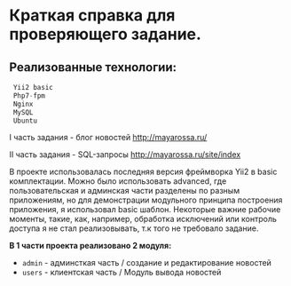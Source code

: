 Краткая справка для проверяющего задание.
============================

Реализованные технологии:
-------------------

```php
 Yii2 basic
 Php7-fpm
 Nginx
 MySQL
 Ubuntu
```

I часть задания - блог новостей
http://mayarossa.ru/

II часть задания - SQL-запросы
http://mayarossa.ru/site/index


В проекте использовалась последняя версия фреймворка Yii2 в basic комплектации. Можно было использовать advanced,
где пользовательская и админская части разделены по разным приложениям, но для демонстрации модульного принципа
построения приложения, я использовал basic шаблон. Некоторые важние рабочие моменты, такие, как, например, обработка
исключений или контроль доступа я не стал реализовывать, т.к того не требовало задание.

**В 1 части проекта реализовано 2 модуля:**

- `admin` - админсткая часть / создание и редактирование новостей
- `users` - клиентская часть / Модуль вывода новостей
